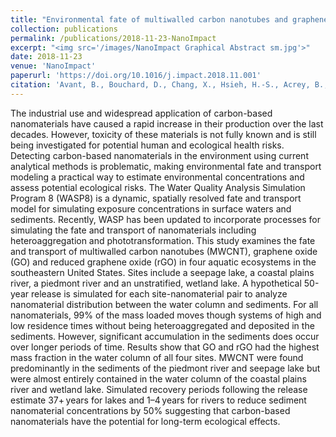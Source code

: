 ```yaml
---
title: "Environmental fate of multiwalled carbon nanotubes and graphene oxide across different aquatic ecosystems"
collection: publications
permalink: /publications/2018-11-23-NanoImpact
excerpt: "<img src='/images/NanoImpact Graphical Abstract sm.jpg'>"
date: 2018-11-23
venue: 'NanoImpact'
paperurl: 'https://doi.org/10.1016/j.impact.2018.11.001'
citation: 'Avant, B., Bouchard, D., Chang, X., Hsieh, H.-S., Acrey, B., Han, Y., Spear, J., Zepp, R.G., Knightes, C.D. (2019). &quot;Environmental fate of multiwalled carbon nanotubes and graphene oxide across different aquatic ecosystems.&quot; <i>NanoImpact</i>. 13, 1-12.'
---
```


<script type='text/javascript' src='https://d1bxh8uas1mnw7.cloudfront.net/assets/embed.js'></script> <div data-badge-popover="right" data-badge-type="donut" data-doi="10.1016/j.impact.2018.11.001" data-hide-no-mentions="true" data-hide-less-than="1" class="altmetric-embed"></div>

The industrial use and widespread application of carbon-based nanomaterials have caused a rapid increase in their production over the last decades. However, toxicity of these materials is not fully known and is still being investigated for potential human and ecological health risks. Detecting carbon-based nanomaterials in the environment using current analytical methods is problematic, making environmental fate and transport modeling a practical way to estimate environmental concentrations and assess potential ecological risks. The Water Quality Analysis Simulation Program 8 (WASP8) is a dynamic, spatially resolved fate and transport model for simulating exposure concentrations in surface waters and sediments. Recently, WASP has been updated to incorporate processes for simulating the fate and transport of nanomaterials including heteroaggregation and phototransformation. This study examines the fate and transport of multiwalled carbon nanotubes (MWCNT), graphene oxide (GO) and reduced graphene oxide (rGO) in four aquatic ecosystems in the southeastern United States. Sites include a seepage lake, a coastal plains river, a piedmont river and an unstratified, wetland lake. A hypothetical 50-year release is simulated for each site-nanomaterial pair to analyze nanomaterial distribution between the water column and sediments. For all nanomaterials, 99% of the mass loaded moves though systems of high and low residence times without being heteroaggregated and deposited in the sediments. However, significant accumulation in the sediments does occur over longer periods of time. Results show that GO and rGO had the highest mass fraction in the water column of all four sites. MWCNT were found predominantly in the sediments of the piedmont river and seepage lake but were almost entirely contained in the water column of the coastal plains river and wetland lake. Simulated recovery periods following the release estimate 37+ years for lakes and 1–4 years for rivers to reduce sediment nanomaterial concentrations by 50% suggesting that carbon-based nanomaterials have the potential for long-term ecological effects.

